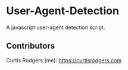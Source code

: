 # User-Agent-Detection
A javascript user-agent detection script.

## Contributors

Curtis Rodgers (me): https://curtisrodgers.com
